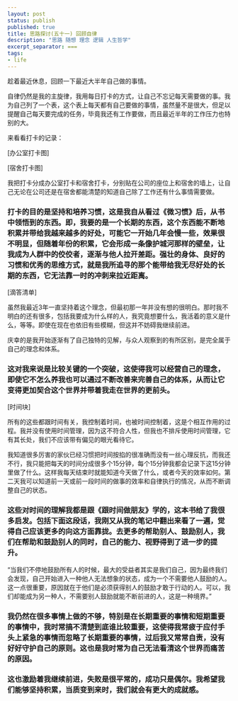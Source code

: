 ```yaml
---
layout: post
status: publish
published: true
title: 思路探讨(五十一) 回顾自律
description: "思路 随想 理念 逻辑 人生哲学"
excerpt_separator: ===
tags:
- life
---
```


趁着最近休息，回顾一下最近大半年自己做的事情。

自律仍然是我的主旋律，我用每日打卡的方式，让自己不忘记每天需要做的事。我为自己列了一个表，这个表上每天都有自己要做的事情，虽然量不是很大，但足以提醒自己每天要完成的任务，毕竟我还有工作要做，而且最近半年的工作压力也特别的大。

来看看打卡的记录：

[办公室打卡图]

[宿舍打卡图]

我把打卡分成办公室打卡和宿舍打卡，分别贴在公司的座位上和宿舍的墙上，让自己无论在公司还是在宿舍都能清楚的知道自己除了工作还有什么事情需要做。

### 打卡的目的是坚持和培养习惯，这是我自从看过《微习惯》后，从书中领悟到的东西。即，我要的是一个长期的东西，这个东西能不断地积累并带给我越来越多的好处，可能它一开始几年会慢一些，效果很不明显，但随着年份的积累，它会形成一条像护城河那样的壁垒，让我成为人群中的佼佼者，逐渐与他人拉开差距。强壮的身体、良好的习惯和优秀的思维方式，就是我所追寻的那个能带给我无尽好处的长期的东西，它无法靠一时的冲刺来拉近距离。

[滴答清单]

虽然我最近3年一直坚持着这个理念，但最初那一年并没有想的很明白。那时我不明白的还有很多，包括我要成为什么样的人，我究竟想要什么，我活着的意义是什么，等等。即使在现在也依旧有些模糊，但这并不妨碍我继续前进。

庆幸的是我开始逐渐有了自己独特的见解，与众人观察到的有所区别，是完全属于自己的理念和体系。

### 这对我来说是比较关键的一个突破，这使得我可以经营自己的理念，即使它不怎么养我也可以通过不断改善来完善自己的体系，从而让它变得更加契合这个世界并带着我走在世界的更前头。

[时间块]

所有的这些都跟时间有关，我控制着时间，也被时间控制着，这是个相互作用的过程。我并没有使用时间管理，因为这不符合人性，但我也不排斥使用时间管理，它有其长处，我们不应该带有偏见的眼光看待它。

我知道很多厉害的家伙已经习惯把时间按掐的很准确而没有一丝心理反抗，而我还不行，我只能把每天的时间分成很多个15分钟，每个15分钟我都会记录下这15分钟里做了什么。这样我每天结束时就能知道今天做了什么，或者今天的效率如何。第二天我可以知道前一天或前一段时间的做事的效率和自律执行的情况，从而不断调整自己的状态。

### 这些对时间的理解我都是跟《跟时间做朋友》学的，这本书给了我很多启发。包括下面这段话，我刚又从我的笔记中翻出来看了一遍，觉得自己应该更多的向这方面靠拢。去更多的帮助别人、鼓励别人，我们在帮助和鼓励别人的同时，自己的能力、视野得到了进一步的提升。

“当我们不停地鼓励所有人的时候，最大的受益者其实是我们自己，因为最终我们会发现，自己开始进入一种他人无法想象的状态，成为一个不需要他人鼓励的人。这一点很重要，原因就在于他们是必须获得别人的鼓励才敢于行动的人。可以，我们却能成为另一种人，不需要别人鼓励就能不断前进的人，这是一种境界。”

### 我仍然在很多事情上做的不够，特别是在长期重要的事情和短期重要的事情中，我时常搞不清楚到底谁比较重要，这使得我常疲于应付手头上紧急的事情而忽略了长期重要的事情，过后我又常常自责，没有好好守护自己的原则。这也是我时常为自己无法看清这个世界而痛苦的原因。

### 这也激励着我继续前进，失败是很平常的，成功只是偶尔。我希望我们能够坚持积累，当质变到来时，我们就会有更大的成就感。


